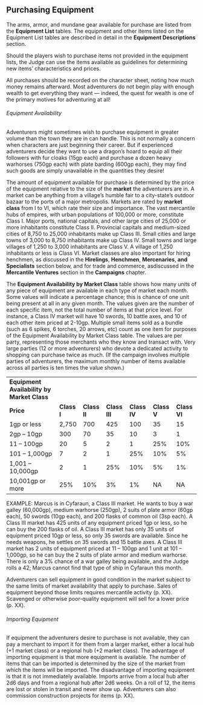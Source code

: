 ## Purchasing Equipment

The arms, armor, and mundane gear available for purchase are listed from the **Equipment List** tables. The equipment and other items listed on the Equipment List tables are described in detail in the **Equipment Descriptions** section.

Should the players wish to purchase items not provided in the equipment lists, the Judge can use the items available as guidelines for determining new items’ characteristics and prices.

All purchases should be recorded on the character sheet, noting how much money remains afterward. Most adventurers do not begin play with enough wealth to get everything they want — indeed, the quest for wealth is one of the primary motives for adventuring at all!

###### Equipment Availability

Adventurers might sometimes wish to purchase equipment in greater volume than the town they are in can handle. This is not normally a concern when characters are just beginning their career. But if experienced adventurers decide they want to use a dragon’s hoard to equip all their followers with fur cloaks (15gp each) and purchase a dozen heavy warhorses (750gp each) with plate barding (600gp each), they may find such goods are simply unavailable in the quantities they desire!

The amount of equipment available for purchase is determined by the price of the equipment relative to the size of the **market** the adventurers are in. A market can be anything from a village’s humble fair to a city-state’s outdoor bazaar to the ports of a major metropolis. Markets are rated by **market class** from I to VI, which rate their size and importance. The vast mercantile hubs of empires, with urban populations of 100,000 or more, constitute Class I. Major ports, national capitals, and other large cities of 25,000 or more inhabitants constitute Class II. Provincial capitals and medium-sized cities of 8,750 to 25,000 inhabitants make up Class III. Small cities and large towns of 3,000 to 8,750 inhabitants make up Class IV. Small towns and large villages of 1,250 to 3,000 inhabitants are Class V. A village of 1,250 inhabitants or less is Class VI. Market classes are also important for hiring henchmen, as discussed in the **Hirelings**, **Henchmen**, **Mercenaries**, **and Specialists** section below, and for trade and commerce, asdiscussed in the **Mercantile Ventures** section in the **Campaigns** chapter.

The **Equipment Availability by Market Class** table shows how many units of any piece of equipment are available in each type of market each month. Some values will indicate a percentage chance; this is chance of one unit being present at all in any given month. The values given are the number of each specific item, not the total number of items at that price level. For instance, a Class IV market will have 10 swords, 10 battle axes, and 10 of each other item priced at 2-10gp. Multiple small items sold as a bundle (such as 6 spikes, 6 torches, 20 arrows, etc) count as one item for purposes of the Equipment Availability by Market Class table. The values are per party, representing those merchants who they know and transact with. Very large parties (12 or more adventurers) who devote a dedicated activity to shopping can purchase twice as much. (If the campaign involves multiple parties of adventurers, the maximum monthly number of items available across all parties is ten times the value shown.)

|  |  |  |  |  |  |  |
| --- | --- | --- | --- | --- | --- | --- |
| **Equipment Availability by Market Class** | | | | | | |
| **Price** | **Class I** | **Class II** | **Class III** | **Class IV** | **Class V** | **Class VI** |
| 1gp or less | 2,750 | 700 | 425 | 100 | 35 | 15 |
| 2gp – 10gp | 300 | 70 | 35 | 10 | 3 | 1 |
| 11 – 100gp | 20 | 5 | 2 | 1 | 25% | 10% |
| 101 – 1,000gp | 7 | 2 | 1 | 25% | 10% | 5% |
| 1,001 – 10,000gp | 2 | 1 | 25% | 10% | 5% | 1% |
| 10,001gp or more | 25% | 10% | 3% | 1% | NA | NA |

EXAMPLE: Marcus is in Cyfaraun, a Class III market. He wants to buy a war galley (60,000gp), medium warhorse (250gp), 2 suits of plate armor (60gp each), 50 swords (10gp each), and 200 flasks of common oil (3sp each). A Class III market has 425 units of any equipment priced 1gp or less, so he can buy the 200 flasks of oil. A Class III market has only 35 units of equipment priced 10gp or less, so only 35 swords are available. Since he needs weapons, he settles on 35 swords and 15 battle axes. A Class III market has 2 units of equipment priced at 11 – 100gp and 1 unit at 101 – 1,000gp, so he can buy the 2 suits of plate armor and medium warhorse. There is only a 3% chance of a war galley being available, and the Judge rolls a 42; Marcus cannot find that type of ship in Cyfaraun this month.

Adventurers can sell equipment in good condition in the market subject to the same limits of market availability that apply to purchase. Sales of equipment beyond those limits requires mercantile activity (p. XX). Scavenged or otherwise poor-quality equipment will sell for a lower price (p. XX).

###### Importing Equipment

If equipment the adventurers desire to purchase is not available, they can pay a merchant to import it for them from a larger market, either a local hub (+1 market class) or a regional hub (+2 market class). The advantage of importing equipment is that more equipment is available. The number of items that can be imported is determined by the size of the market from which the items will be imported. The disadvantage of importing equipment is that it is not immediately available. Imports arrive from a local hub after 2d6 days and from a regional hub after 2d6 weeks. On a roll of 12, the items are lost or stolen in transit and never show up. Adventurers can also commission construction projects for items (p. XX).
